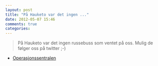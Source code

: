 ```yaml
---
layout: post
title: "På Hauketo var det ingen ..."
date: 2012-05-07 15:46
comments: true
categories: 
---
```

> På Hauketo var det ingen russebuss som ventet på oss. Mulig de følger oss på twitter &#59;-) 
- [Operasjonssentralen](https://twitter.com/oslopolitiops/status/199631379410071553)
